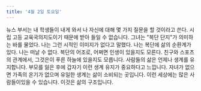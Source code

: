 ```yaml
---
title: '4월 2일 토요일'
---
```

뉴스 부서는 내 학생들이 내게 와서 나 자신에 대해 몇 가지 질문을 할 것이라고 쓴다. 시립 고등 교육국의지도이기 때문에 받아 들일 수 없습니다. 그녀는 "복단 단지"가 의미하는 바를 물었다. 나는 그런 시적인 이미지가 없다고 말했다. 나는 복단에 삶의 순환계가있다. 나는 떠날 수 없다. 복단의 어조로, 어쩌면 인생이 있을지도 모른다. 친구와 스포츠의 관계에서, 그것은이 푸른 하늘에 있을지도 모릅니다. 사람들의 삶은 언제나 생계를 유지합니다. 부모를 잃은 후에 갑자기 이런 생계 유지가 중요하다고 느낍니다. 자녀가 없으면 가족의 온기가 없으며 유일한 생계는 삶이 소비되는 곳입니다. 이런 세상에는 많은 사람들이있을 수 있습니다. 이것은 삶의 구조입니다.

